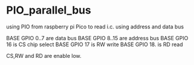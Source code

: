 # PIO_parallel_bus
using PIO from raspberry pi Pico to read i.c. using address and data bus 

BASE GPIO 0..7  are data bus
BASE GPIO 8..15 are address bus
BASE GPIO 16  is CS chip select
BASE GPIO 17  is RW write 
BASE GPIO 18. is RD read

CS,RW and RD are enable low.


